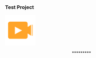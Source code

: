 ### Test Project
<p align="left" > <img src="assets/img/wow.png" width="100px"/> </p>



<p align="center">*********</p>


